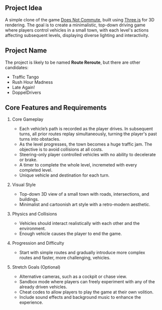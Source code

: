 ## Project Idea

A simple clone of the game [Does Not Commute](https://www.mediocre.se/commute/), built using [Three.js](https://threejs.org/) for 3D rendering. The goal is to create a minimalistic, top-down driving game where players control vehicles in a small town, with each level's actions affecting subsequent levels, displaying diverse lighting and interactivity.

## Project Name

The project is likely to be named **Route Reroute**, but there are other candidates:

- Traffic Tango
- Rush Hour Madness
- Late Again!
- DoppelDrivers

## Core Features and Requirements

1. Core Gameplay

    - Each vehicle’s path is recorded as the player drives. In subsequent turns, all prior routes replay simultaneously, turning the player's past turns into obstacles.
    - As the level progresses, the town becomes a huge traffic jam. The objective is to avoid collisions at all costs.
    - Steering-only player controlled vehicles with no ability to decelerate or brake.
    - A timer to complete the whole level, incremeted with every completed level.
    - Unique vehicle and destination for each turn.

2. Visual Style

    - Top-down 3D view of a small town with roads, intersections, and buildings.
    - Minimalist and cartoonish art style with a retro-modern aesthetic.

3. Physics and Collisions

    - Vehicles should interact realistically with each other and the environment.
    - Enough vehicle causes the player to end the game.

4. Progression and Difficulty

    - Start with simple routes and gradually introduce more complex routes and faster, more challenging, vehicles.

5. Stretch Goals (Optional)

    - Alternative cameras, such as a cockpit or chase view.
    - Sandbox mode where players can freely experiment with any of the already driven vehicles.
    - Cheat codes to allow players to play the game at their own volition.
    - Include sound effects and background music to enhance the experience.